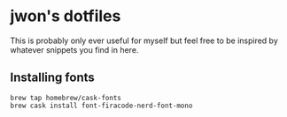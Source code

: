 # jwon's dotfiles
This is probably only ever useful for myself but feel free to be inspired by whatever snippets you find in here.

## Installing fonts
```
brew tap homebrew/cask-fonts
brew cask install font-firacode-nerd-font-mono
```
